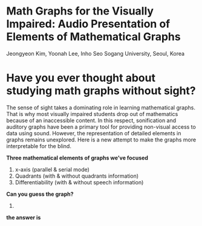 # Math Graphs for the Visually Impaired: Audio Presentation of Elements of Mathematical Graphs
Jeongyeon Kim, Yoonah Lee, Inho Seo Sogang University, Seoul, Korea

# Have you ever thought about studying math graphs without sight?
 
The sense of sight takes a dominating role in learning mathematical graphs. That is why most visually impaired students drop out of mathematics because of an inaccessible content. In this respect, sonification and auditory graphs have been a primary tool for providing non-visual access to data using sound. However, the representation of detailed elements in graphs remains unexplored. Here is a new attempt to make the graphs more interpretable for the blind.




**Three mathematical elements of graphs we’ve focused**
1. x-axis (parallel & serial mode)
2. Quadrants (with & without quadrants information)
3. Differentiability (with & without speech information)




**Can you guess the graph?**

1. 






**the answer is**

